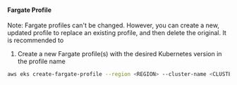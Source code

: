 #### Fargate Profile

Note: Fargate profiles can't be changed. However, you can create a new, updated profile to replace an existing profile, and then delete the original. It is recommended to

1. Create a new Fargate profile(s) with the desired Kubernetes version in the profile name

```sh
aws eks create-fargate-profile --region <REGION> --cluster-name <CLUSTER-NAME> --fargate-profile-name <FARGATE-PROFILE-NAME>-{{ target_version }} --pod-execution-role-arn <POD-EXECUTION-ROLE-ARN>
```
